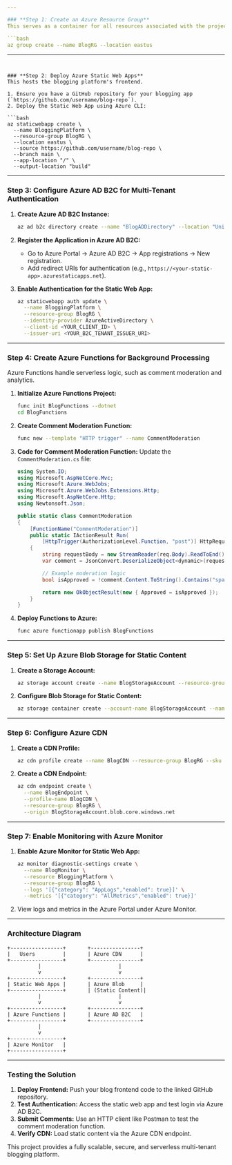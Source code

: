 ```yaml
---

### **Step 1: Create an Azure Resource Group**
This serves as a container for all resources associated with the project.

```bash
az group create --name BlogRG --location eastus
```

---
```


### **Step 2: Deploy Azure Static Web Apps**
This hosts the blogging platform's frontend.

1. Ensure you have a GitHub repository for your blogging app (`https://github.com/username/blog-repo`).
2. Deploy the Static Web App using Azure CLI:

```bash
az staticwebapp create \
  --name BloggingPlatform \
  --resource-group BlogRG \
  --location eastus \
  --source https://github.com/username/blog-repo \
  --branch main \
  --app-location "/" \
  --output-location "build"
```

---

### **Step 3: Configure Azure AD B2C for Multi-Tenant Authentication**
1. **Create Azure AD B2C Instance:**
   ```bash
   az ad b2c directory create --name "BlogADDirectory" --location "United States"
   ```
   
2. **Register the Application in Azure AD B2C:**
   - Go to Azure Portal → Azure AD B2C → App registrations → New registration.
   - Add redirect URIs for authentication (e.g., `https://<your-static-app>.azurestaticapps.net`).

3. **Enable Authentication for the Static Web App:**
   ```bash
   az staticwebapp auth update \
     --name BloggingPlatform \
     --resource-group BlogRG \
     --identity-provider AzureActiveDirectory \
     --client-id <YOUR_CLIENT_ID> \
     --issuer-uri <YOUR_B2C_TENANT_ISSUER_URI>
   ```

---

### **Step 4: Create Azure Functions for Background Processing**
Azure Functions handle serverless logic, such as comment moderation and analytics.

1. **Initialize Azure Functions Project:**
   ```bash
   func init BlogFunctions --dotnet
   cd BlogFunctions
   ```

2. **Create Comment Moderation Function:**
   ```bash
   func new --template "HTTP trigger" --name CommentModeration
   ```

3. **Code for Comment Moderation Function:**
   Update the `CommentModeration.cs` file:
   ```csharp
   using System.IO;
   using Microsoft.AspNetCore.Mvc;
   using Microsoft.Azure.WebJobs;
   using Microsoft.Azure.WebJobs.Extensions.Http;
   using Microsoft.AspNetCore.Http;
   using Newtonsoft.Json;

   public static class CommentModeration
   {
       [FunctionName("CommentModeration")]
       public static IActionResult Run(
           [HttpTrigger(AuthorizationLevel.Function, "post")] HttpRequest req)
       {
           string requestBody = new StreamReader(req.Body).ReadToEnd();
           var comment = JsonConvert.DeserializeObject<dynamic>(requestBody);

           // Example moderation logic
           bool isApproved = !comment.Content.ToString().Contains("spam");

           return new OkObjectResult(new { Approved = isApproved });
       }
   }
   ```

4. **Deploy Functions to Azure:**
   ```bash
   func azure functionapp publish BlogFunctions
   ```

---

### **Step 5: Set Up Azure Blob Storage for Static Content**
1. **Create a Storage Account:**
   ```bash
   az storage account create --name BlogStorageAccount --resource-group BlogRG --location eastus --sku Standard_LRS
   ```

2. **Configure Blob Storage for Static Content:**
   ```bash
   az storage container create --account-name BlogStorageAccount --name static-content --public-access blob
   ```

---

### **Step 6: Configure Azure CDN**
1. **Create a CDN Profile:**
   ```bash
   az cdn profile create --name BlogCDN --resource-group BlogRG --sku Standard_Microsoft
   ```

2. **Create a CDN Endpoint:**
   ```bash
   az cdn endpoint create \
     --name BlogEndpoint \
     --profile-name BlogCDN \
     --resource-group BlogRG \
     --origin BlogStorageAccount.blob.core.windows.net
   ```

---

### **Step 7: Enable Monitoring with Azure Monitor**
1. **Enable Azure Monitor for Static Web App:**
   ```bash
   az monitor diagnostic-settings create \
     --name BlogMonitor \
     --resource BloggingPlatform \
     --resource-group BlogRG \
     --logs '[{"category": "AppLogs","enabled": true}]' \
     --metrics '[{"category": "AllMetrics","enabled": true}]'
   ```

2. View logs and metrics in the Azure Portal under Azure Monitor.

---

### **Architecture Diagram**

```plaintext
+-----------------+       +----------------+
|   Users         |       | Azure CDN      |
+-----------------+       +----------------+
          |                         |
          v                         v
+-----------------+       +----------------+
| Static Web Apps |       | Azure Blob     |
+-----------------+       | (Static Content)|
          |                         |
          v                         v
+-----------------+       +----------------+
| Azure Functions |       | Azure AD B2C   |
+-----------------+       +----------------+
          |
          v
+-----------------+
| Azure Monitor   |
+-----------------+
```

---

### **Testing the Solution**
1. **Deploy Frontend:** Push your blog frontend code to the linked GitHub repository.
2. **Test Authentication:** Access the static web app and test login via Azure AD B2C.
3. **Submit Comments:** Use an HTTP client like Postman to test the comment moderation function.
4. **Verify CDN:** Load static content via the Azure CDN endpoint.

This project provides a fully scalable, secure, and serverless multi-tenant blogging platform. 
